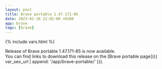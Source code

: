 ```yaml
---
layout: post
title: Brave portable 1.47.171-85
date: 2023-01-16 22:02:00 +0100
app: brave
tags: [brave]
---
```

{% include vars.html %}

Release of Brave portable 1.47.171-85 is now available.<br />
You can find links to download this release on the [Brave portable page]({{ var_seo_url | append: '/app/brave-portable/' }}).
